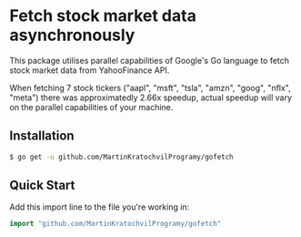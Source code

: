# Fetch stock market data asynchronously

This package utilises parallel capabilities of Google's Go language to fetch stock market data from YahooFinance API.

When fetching 7 stock tickers ("aapl", "msft", "tsla", "amzn", "goog", "nflx", "meta") there was approximatedly 2.66x speedup, actual speedup will vary on the parallel capabilities of your machine.

## Installation

```bash
$ go get -u github.com/MartinKratochvilProgramy/gofetch
```

## Quick Start

Add this import line to the file you're working in:

```Go
import "github.com/MartinKratochvilProgramy/gofetch"
```
